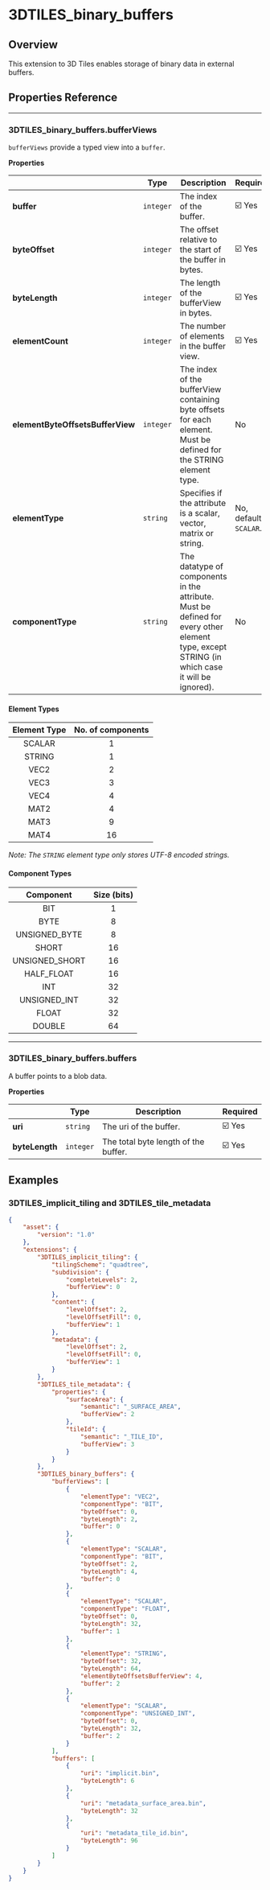 # 3DTILES_binary_buffers

## Overview

This extension to 3D Tiles enables storage of binary data in external buffers.

## Properties Reference

---------------------------------------
### 3DTILES_binary_buffers.bufferViews

`bufferViews` provide a typed view into a `buffer`.

**Properties**

|   |Type|Description|Required|
|---|----|-----------|--------|
|**buffer**|`integer`|The index of the buffer.|☑️ Yes|
|**byteOffset**|`integer`|The offset relative to the start of the buffer in bytes.|☑️ Yes|
|**byteLength**|`integer`|The length of the bufferView in bytes.| ☑️ Yes|
|**elementCount**|`integer`|The number of elements in the buffer view.| ☑️ Yes|
|**elementByteOffsetsBufferView**|`integer`|The index of the bufferView containing byte offsets for each element. Must be defined for the STRING element type.|No|
|**elementType**|`string`|Specifies if the attribute is a scalar, vector, matrix or string.|No, default is `SCALAR`.|
|**componentType**|`string`|The datatype of components in the attribute. Must be defined for every other element type, except STRING (in which case it will be ignored).|No|


#### Element Types

| Element Type | No. of components |
|:------------:|:-----------------:|
| SCALAR | 1 |
| STRING | 1 |
| VEC2 | 2 |
| VEC3 | 3 | 
| VEC4 | 4 |
| MAT2 | 4 |
| MAT3 | 9 |
| MAT4 | 16 |

*Note: The `STRING` element type only stores UTF-8 encoded strings.*

#### Component Types

| Component | Size (bits) |
|:---------:|:------------:|
| BIT | 1 |
| BYTE | 8 |
| UNSIGNED_BYTE | 8 |
| SHORT | 16 |
| UNSIGNED_SHORT | 16 |
| HALF_FLOAT | 16 |
| INT | 32 |
| UNSIGNED_INT | 32 |
| FLOAT | 32 |
| DOUBLE | 64 |


---------------------------------------
### 3DTILES_binary_buffers.buffers
A buffer points to a blob data.

**Properties**

|   |Type|Description|Required|
|---|----|-----------|--------|
|**uri**|`string`|The uri of the buffer.| ☑️ Yes|
|**byteLength**|`integer`|The total byte length of the buffer.| ☑️ Yes|

## Examples

### 3DTILES_implicit_tiling and 3DTILES_tile_metadata

```json
{
    "asset": {
        "version": "1.0"
    },
    "extensions": {
        "3DTILES_implicit_tiling": {
            "tilingScheme": "quadtree",
            "subdivision": {
                "completeLevels": 2,
                "bufferView": 0
            },
            "content": {
                "levelOffset": 2,
                "levelOffsetFill": 0,
                "bufferView": 1
            },
            "metadata": {
                "levelOffset": 2,
                "levelOffsetFill": 0,
                "bufferView": 1
            }
        },
        "3DTILES_tile_metadata": {
            "properties": {
                "surfaceArea": {
                    "semantic": "_SURFACE_AREA",
                    "bufferView": 2
                },
                "tileId": {
                    "semantic": "_TILE_ID",
                    "bufferView": 3
                }
            }
        },
        "3DTILES_binary_buffers": {
            "bufferViews": [
                {
                    "elementType": "VEC2",
                    "componentType": "BIT",
                    "byteOffset": 0,
                    "byteLength": 2,
                    "buffer": 0
                },
                {
                    "elementType": "SCALAR",
                    "componentType": "BIT",
                    "byteOffset": 2,
                    "byteLength": 4,
                    "buffer": 0
                },
                {
                    "elementType": "SCALAR",
                    "componentType": "FLOAT",
                    "byteOffset": 0,
                    "byteLength": 32,
                    "buffer": 1
                },
                {
                    "elementType": "STRING",
                    "byteOffset": 32,
                    "byteLength": 64,
                    "elementByteOffsetsBufferView": 4,
                    "buffer": 2
                },
                {
                    "elementType": "SCALAR",
                    "componentType": "UNSIGNED_INT",
                    "byteOffset": 0,
                    "byteLength": 32,
                    "buffer": 2
                }
            ],
            "buffers": [
                {
                    "uri": "implicit.bin",
                    "byteLength": 6
                },
                {
                    "uri": "metadata_surface_area.bin",
                    "byteLength": 32
                },
                {
                    "uri": "metadata_tile_id.bin",
                    "byteLength": 96
                }
            ]
        }
    }
}

```